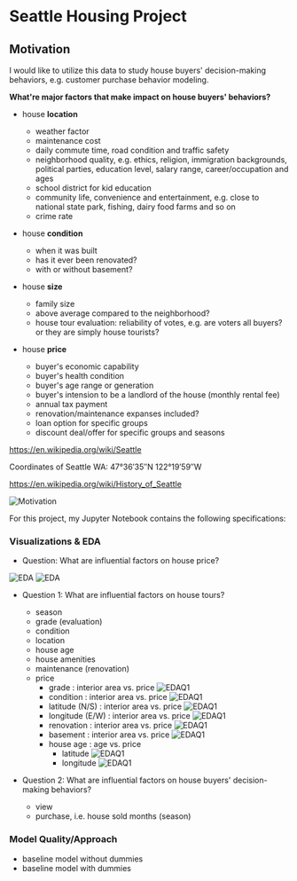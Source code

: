 
# Seattle Housing Project


## Motivation

I would like to utilize this data to study house buyers' decision-making behaviors, e.g. customer purchase behavior modeling. 

**What're major factors that make impact on house buyers' behaviors?**

* house **location**
   * weather factor
   * maintenance cost
   * daily commute time, road condition and traffic safety
   * neighborhood quality, e.g. ethics, religion, immigration backgrounds, political parties, education level, salary range, career/occupation and ages
   * school district for kid education
   * community life, convenience and entertainment, e.g. close to national state park, fishing, dairy food farms and so on
   * crime rate

* house **condition**
   * when it was built
   * has it ever been renovated?
   * with or without basement?

* house **size**
   * family size
   * above average compared to the neighborhood?
   * house tour evaluation: reliability of votes, e.g. are voters all buyers? or they are simply house tourists?

* house **price**
   * buyer's economic capability
   * buyer's health condition
   * buyer's age range or generation
   * buyer's intension to be a landlord of the house (monthly rental fee)
   * annual tax payment
   * renovation/maintenance expanses included?
   * loan option for specific groups
   * discount deal/offer for specific groups and seasons
   
https://en.wikipedia.org/wiki/Seattle

Coordinates of Seattle WA: 47°36′35″N 122°19′59″W

https://en.wikipedia.org/wiki/History_of_Seattle

![Motivation](./image/motivation.png)

For this project, my Jupyter Notebook contains the following specifications:

### Visualizations & EDA

* Question: What are influential factors on house price?


![EDA](./image/mod2_EDA_p1.png)
![EDA](./image/mod2_EDA_p2.png)

* Question 1: What are influential factors on house tours? 
  - season
  - grade (evaluation)
  - condition
  - location
  - house age
  - house amenities
  - maintenance (renovation)
  - price
    * grade : interior area vs. price
  ![EDAQ1](./image/mod2_EDAQ1-p1.png)
    * condition : interior area vs. price
  ![EDAQ1](./image/mod2_EDAQ1-p2.png)
    * latitude (N/S) : interior area vs. price 
  ![EDAQ1](./image/mod2_EDAQ1-p3.png)
    * longitude (E/W) : interior area vs. price
  ![EDAQ1](./image/mod2_EDAQ1-p4.png)
    * renovation : interior area vs. price
  ![EDAQ1](./image/mod2_EDAQ1-p5.png)
    * basement : interior area vs. price
  ![EDAQ1](./image/mod2_EDAQ1-p6.png)
    * house age : age vs. price
      - latitude
    ![EDAQ1](./image/mod2_EDAQ1-p7.png)
      - longitude
    ![EDAQ1](./image/mod2_EDAQ1-p8.png)
  
* Question 2: What are influential factors on house buyers' decision-making behaviors?
  - view
  - purchase, i.e. house sold months (season)
   

### Model Quality/Approach

* baseline model without dummies
* baseline model with dummies
